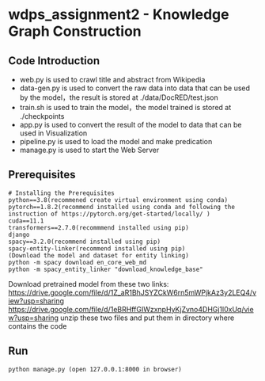 # wdps_assignment2 - Knowledge Graph Construction

## Code Introduction
- web.py is used to crawl title and abstract from Wikipedia
- data-gen.py is used to convert the raw data into data that can be used by the model，the result is stored at ./data/DocRED/test.json
- train.sh is used to train the model，the model trained is stored at ./checkpoints
- app.py is used to convert the result of the model to data that can be used in Visualization
- pipeline.py is used to load the model and make predication
- manage.py is used to start the Web Server

## Prerequisites

```
# Installing the Prerequisites
python==3.8(recommened create virtual environment using conda)
pytorch==1.8.2(recommend installed using conda and following the instruction of https://pytorch.org/get-started/locally/ )
cuda==11.1
transformers==2.7.0(recommmend installed using pip)
django
spacy==3.2.0(recommend installed using pip)
spacy-entity-linker(recommend installed using pip)
(Download the model and dataset for entity linking)
python -m spacy download en_core_web_md
python -m spacy_entity_linker "download_knowledge_base"
 ```
Download pretrained model from these two links:
https://drive.google.com/file/d/1Z_aR1BhJSYZCkW6rn5mWPjkAz3y2LEQ4/view?usp=sharing
https://drive.google.com/file/d/1eBRHffGIWzxnpHyKjZvno4DHGj1l0xUq/view?usp=sharing
unzip these two files and put them in directory where contains the code

## Run
```
python manage.py (open 127.0.0.1:8000 in browser)
```
